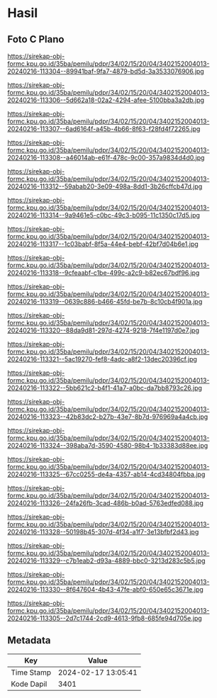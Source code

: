 # Hasil

## Foto C Plano

https://sirekap-obj-formc.kpu.go.id/35ba/pemilu/pdpr/34/02/15/20/04/3402152004013-20240216-113304--89941baf-9fa7-4879-bd5d-3a3533076906.jpg

https://sirekap-obj-formc.kpu.go.id/35ba/pemilu/pdpr/34/02/15/20/04/3402152004013-20240216-113306--5d662a18-02a2-4294-afee-5100bba3a2db.jpg

https://sirekap-obj-formc.kpu.go.id/35ba/pemilu/pdpr/34/02/15/20/04/3402152004013-20240216-113307--6ad6164f-a45b-4b66-8f63-f28fd4f72265.jpg

https://sirekap-obj-formc.kpu.go.id/35ba/pemilu/pdpr/34/02/15/20/04/3402152004013-20240216-113308--a46014ab-e61f-478c-9c00-357a9834d4d0.jpg

https://sirekap-obj-formc.kpu.go.id/35ba/pemilu/pdpr/34/02/15/20/04/3402152004013-20240216-113312--59abab20-3e09-498a-8dd1-3b26cffcb47d.jpg

https://sirekap-obj-formc.kpu.go.id/35ba/pemilu/pdpr/34/02/15/20/04/3402152004013-20240216-113314--9a9461e5-c0bc-49c3-b095-11c1350c17d5.jpg

https://sirekap-obj-formc.kpu.go.id/35ba/pemilu/pdpr/34/02/15/20/04/3402152004013-20240216-113317--1c03babf-8f5a-44e4-bebf-42bf7d04b6e1.jpg

https://sirekap-obj-formc.kpu.go.id/35ba/pemilu/pdpr/34/02/15/20/04/3402152004013-20240216-113318--9cfeaabf-c1be-499c-a2c9-b82ec67bdf96.jpg

https://sirekap-obj-formc.kpu.go.id/35ba/pemilu/pdpr/34/02/15/20/04/3402152004013-20240216-113319--0639c886-b466-45fd-be7b-8c10cb4f901a.jpg

https://sirekap-obj-formc.kpu.go.id/35ba/pemilu/pdpr/34/02/15/20/04/3402152004013-20240216-113320--88da9d81-297d-4274-9218-7f4e1197d0e7.jpg

https://sirekap-obj-formc.kpu.go.id/35ba/pemilu/pdpr/34/02/15/20/04/3402152004013-20240216-113321--5ac19270-fef8-4adc-a8f2-13dec20396cf.jpg

https://sirekap-obj-formc.kpu.go.id/35ba/pemilu/pdpr/34/02/15/20/04/3402152004013-20240216-113322--5bb621c2-b4f1-41a7-a0bc-da7bb8793c26.jpg

https://sirekap-obj-formc.kpu.go.id/35ba/pemilu/pdpr/34/02/15/20/04/3402152004013-20240216-113323--42b83dc2-b27b-43e7-8b7d-976969a4a4cb.jpg

https://sirekap-obj-formc.kpu.go.id/35ba/pemilu/pdpr/34/02/15/20/04/3402152004013-20240216-113324--398aba7d-3590-4580-98b4-1b33383d88ee.jpg

https://sirekap-obj-formc.kpu.go.id/35ba/pemilu/pdpr/34/02/15/20/04/3402152004013-20240216-113325--67cc0255-de4a-4357-ab14-4cd34804fbba.jpg

https://sirekap-obj-formc.kpu.go.id/35ba/pemilu/pdpr/34/02/15/20/04/3402152004013-20240216-113326--24fa26fb-3cad-486b-b0ad-5763edfed088.jpg

https://sirekap-obj-formc.kpu.go.id/35ba/pemilu/pdpr/34/02/15/20/04/3402152004013-20240216-113328--50198b45-307d-4f34-a1f7-3e13bfbf2d43.jpg

https://sirekap-obj-formc.kpu.go.id/35ba/pemilu/pdpr/34/02/15/20/04/3402152004013-20240216-113329--c7b1eab2-d93a-4889-bbc0-3213d283c5b5.jpg

https://sirekap-obj-formc.kpu.go.id/35ba/pemilu/pdpr/34/02/15/20/04/3402152004013-20240216-113330--8f647604-4b43-47fe-abf0-650e65c3671e.jpg

https://sirekap-obj-formc.kpu.go.id/35ba/pemilu/pdpr/34/02/15/20/04/3402152004013-20240216-113305--2d7c1744-2cd9-4613-9fb8-685fe94d705e.jpg


## Metadata

| Key        | Value               |
| ---------- | ------------------- |
| Time Stamp | 2024-02-17 13:05:41 |
| Kode Dapil | 3401                |



